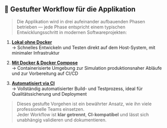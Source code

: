 ## 🚀 Gestufter Workflow für die Applikation

> Die Applikation wird in drei aufeinander aufbauenden Phasen betrieben — jede Phase entspricht einem typischen Entwicklungsschritt in modernen Softwareprojekten:

1. [**Lokal ohne Docker**](./profile-local.md)  
   → Schnelles Entwickeln und Testen direkt auf dem Host-System, mit minimaler Infrastruktur

2. [**Mit Docker & Docker Compose**](./profile-docker.md)  
   → Containerisierte Umgebung zur Simulation produktionsnaher Abläufe und zur Vorbereitung auf CI/CD

3. [**Automatisiert via CI**](./profile-ci.md)  
   → Vollständig automatisierter Build- und Testprozess, ideal für Qualitätssicherung und Deployment

> Dieses gestufte Vorgehen ist ein bewährter Ansatz, wie ihn viele professionelle Teams einsetzen.  
> Jeder Workflow ist **klar getrennt**, **CI-kompatibel** und lässt sich unabhängig validieren und dokumentieren.
